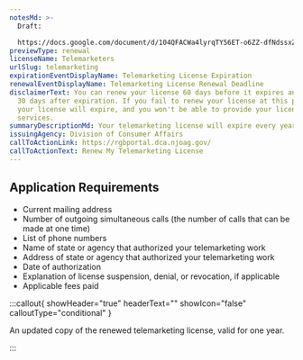 ```yaml
---
notesMd: >-
  Draft:

  https://docs.google.com/document/d/104QFACWa4lyrqTY56ET-o6ZZ-dfNdssxZ0tdEF8c52E/edit
previewType: renewal
licenseName: Telemarketers
urlSlug: telemarketing
expirationEventDisplayName: Telemarketing License Expiration
renewalEventDisplayName: Telemarketing License Renewal Deadline
disclaimerText: You can renew your license 60 days before it expires and up to
  30 days after expiration. If you fail to renew your license at this point,
  your license will expire, and you won't be able to provide your licensed
  services.
summaryDescriptionMd: Your telemarketing license will expire every year.
issuingAgency: Division of Consumer Affairs
callToActionLink: https://rgbportal.dca.njoag.gov/
callToActionText: Renew My Telemarketing License
---
```


## Application Requirements

- Current mailing address
- Number of outgoing simultaneous calls (the number of calls that can be made at one time)
- List of phone numbers
- Name of state or agency that authorized your telemarketing work
- Address of state or agency that authorized your telemarketing work
- Date of authorization
- Explanation of license suspension, denial, or revocation, if applicable
- Applicable fees paid

:::callout{ showHeader="true" headerText="" showIcon="false" calloutType="conditional" }

An updated copy of the renewed telemarketing license, valid for one year.

:::
